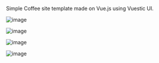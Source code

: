Simple Coffee site template made on Vue.js using Vuestic UI.

![image](https://user-images.githubusercontent.com/56058518/134613795-c6e5bc3e-a3bc-4c1d-9be3-cd4ab958715e.png)

![image](https://user-images.githubusercontent.com/56058518/134613820-d7359c92-5bf9-4f23-84c4-1f48dc81abfd.png)

![image](https://user-images.githubusercontent.com/56058518/134613850-2de825ec-ce8c-4beb-bfeb-f99c71125e8a.png)

![image](https://user-images.githubusercontent.com/56058518/134613876-b9ef3676-2693-4b62-8a92-f8248d04440b.png)
